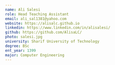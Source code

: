 ```yaml
---
name: Ali Salesi
role: Head Teaching Assistant
email: ali_sal1381@yahoo.com
website: https://alisalc.github.io
linkedin: https://www.linkedin.com/in/alisalesi/
github: https://github.com/AlisaLC/
photo: salesi.jpg
university: Sharif University of Technology
degree: BSc
ent_year: 1399
major: Computer Engineering
---
```


